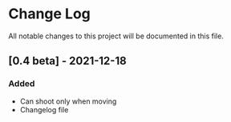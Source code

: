 # Change Log
All notable changes to this project will be documented in this file.

## [0.4 beta] - 2021-12-18
### Added
- Can shoot only when moving
- Changelog file
